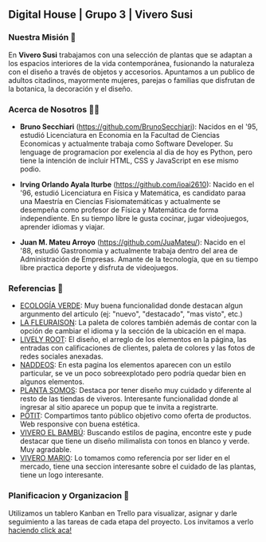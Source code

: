 ## Digital House | Grupo 3 | Vivero Susi 

### Nuestra Misión 🌻
En **Vivero Susi** trabajamos con una selección de plantas que se adaptan a los espacios interiores de la vida contemporánea, fusionando la naturaleza con el diseño a través de objetos y accesorios. Apuntamos a un publico de adultos citadinos, mayormente mujeres, parejas o familias que disfrutan de la botanica, la decoración y el diseño.

### Acerca de Nosotros 🤜🤛
* **Bruno Secchiari** (https://github.com/BrunoSecchiari): Nacidos en el '95, estudió Licenciatura en Economia en la Facultad de Ciencias Economicas y actualmente trabaja como Software Developer. Su lenguage de programacion por exelencia al dia de hoy es Python, pero tiene la intención de incluir HTML, CSS y JavaScript en ese mismo podio.

* **Irving Orlando Ayala Iturbe** (https://github.com/ioai2610): Nacido en el '96, estudió Licenciatura en Física y Matemática, es candidato paraa una Maestría en Ciencias Fisiomatemáticas y actualmente se desempeña como profesor de Física y Matemática de forma independiente. En su tiempo libre le gusta cocinar, jugar videojuegos, aprender idiomas y viajar.

* **Juan M. Mateu Arroyo** (https://github.com/JuaMateu/): Nacido en el '88, estudió Gastronomia y actualmente trabaja dentro del area de Administración de Empresas. Amante de la tecnología, que en su tiempo libre practica deporte y disfruta de videojuegos.

### Referencias 🎨
- [ECOLOGÍA VERDE](https://www.ecologiaverde.com/): Muy buena funcionalidad donde destacan algun argunmento del articulo (ej: "nuevo", "destacado", "mas visto", etc.)
- [LA FLEURAISON](https://lafleuraison.ca): La paleta de colores también además de contar con la opción de cambiar el idioma y la sección de la ubicación en el mapa.
- [LIVELY ROOT](https://www.livelyroot.com): El diseño, el arreglo de los elementos en la página, las entradas con calificaciones de clientes, paleta de colores y las fotos de redes sociales anexadas.
- [NADDEOS](https://naddeos.com/): En esta pagina los elementos aparecen con un estilo particular, se ve un poco sobreexplotado pero podría quedar bien en algunos elementos.
- [PLANTA SOMOS](https://plantasomos.com/): Destaca por tener diseño muy cuidado y diferente al resto de las tiendas de viveros. Interesante funcionalidad donde al ingresar al sitio aparece un popup que te invita a registrarte.
- [PÖTIT](https://potit.com.ar/): Compartimos tanto público objetivo como oferta de productos. Web responsive con buena estética. 
- [VIVERO EL BAMBÚ](https://www.viveroelbambu.com.ar/): Buscando estilos de pagina, encontre este y pude destacar que tiene un diseño milimalista con tonos en blanco y verde. Muy agradable.
- [VIVERO MARIO](https://tienda.viveromario.com.ar/):  Lo tomamos como referencia por ser lider en el mercado, tiene una seccion interesante sobre el cuidado de las plantas, tiene un logo interesante.

### Planificacion y Organizacion 📌
Utilizamos un tablero Kanban en Trello para visualizar, asignar y darle seguimiento a las tareas de cada etapa del proyecto.
Los invitamos a verlo [haciendo click aca!](https://trello.com/b/pRBxCwUR/proyecto-integrador-grupo-3)
